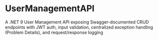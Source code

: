 # UserManagementAPI
A .NET 9 User Management API exposing Swagger-documented CRUD endpoints with JWT auth, input validation, centralized exception handling (Problem Details), and request/response logging
